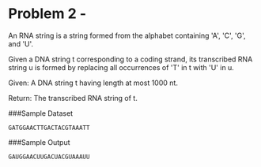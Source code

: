 Problem 2 - 
============

An RNA string is a string formed from the alphabet containing 'A', 'C', 'G', and 'U'.

Given a DNA string t corresponding to a coding strand, its transcribed RNA string u is formed by replacing all occurrences of 'T' in t with 'U' in u.

Given: A DNA string t having length at most 1000 nt.

Return: The transcribed RNA string of t.

###Sample Dataset

    GATGGAACTTGACTACGTAAATT
    
###Sample Output

    GAUGGAACUUGACUACGUAAAUU